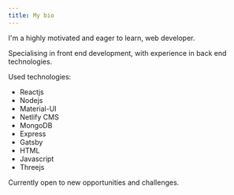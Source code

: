 ```yaml
---
title: My bio
---
```


I'm a highly motivated and eager to learn, web developer.

Specialising in front end development, with experience in back end technologies.

Used technologies:

- Reactjs
- Nodejs
- Material-UI
- Netlify CMS
- MongoDB
- Express
- Gatsby
- HTML
- Javascript
- Threejs

Currently open to new opportunities and challenges.
